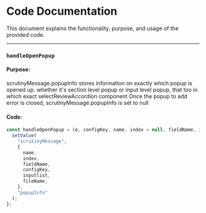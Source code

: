 # Code Documentation

This document explains the functionality, purpose, and usage of the provided code.

---

### `handleOpenPopup`

#### Purpose:

scrutinyMessage.popupInfo stores information on exactly which popup is opened up. whether it's section level popup or input level popup, that too in which exact selectReviewAccordion component
Once the popup to add error is closed, scrutinyMessage.popupInfo is set to null

#### Code:

```javascript
const handleOpenPopup = (e, configKey, name, index = null, fieldName, inputlist = [], fileName = null) => {
  setValue(
    "scrutinyMessage",
    {
      name,
      index,
      fieldName,
      configKey,
      inputlist,
      fileName,
    },
    "popupInfo"
  );
};
```
